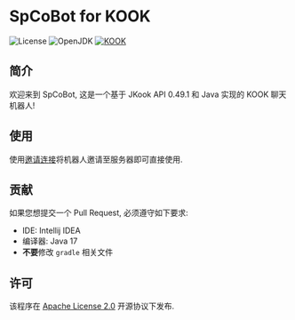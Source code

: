 # SpCoBot for KOOK
![License](https://img.shields.io/badge/license-Apache%202.0-blue.svg)
![OpenJDK](https://img.shields.io/badge/OpenJDK-17-white?style=flat-square&logo=OpenJDK)
[![KOOK](https://img.shields.io/badge/KOOK-SpCoBot-blue)](https://kook.top/QnoaPb)

## 简介
欢迎来到 SpCoBot, 这是一个基于 JKook API 0.49.1 和 Java 实现的 KOOK 聊天机器人!

## 使用
使用[邀请连接](https://www.kookapp.cn/app/oauth2/authorize?id=12668&permissions=536870911&client_id=AXHLLvflZoCr2W_F&redirect_uri=&scope=bot)将机器人邀请至服务器即可直接使用.

## 贡献
如果您想提交一个 Pull Request, 必须遵守如下要求:
* IDE: Intellij IDEA
* 编译器: Java 17
* **不要**修改 `gradle` 相关文件

## 许可
该程序在 [Apache License 2.0](https://www.apache.org/licenses/LICENSE-2.0) 开源协议下发布.

